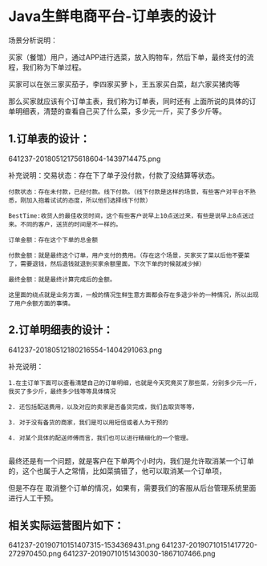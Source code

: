# Java生鲜电商平台-订单表的设计

场景分析说明：

买家（餐馆）用户，通过APP进行选菜，放入购物车，然后下单，最终支付的流程，我们称为下单过程。

买家可以在张三家买茄子，李四家买萝卜，王五家买白菜，赵六家买猪肉等

那么买家就应该有个订单主表，我们称为订单表，同时还有 上面所说的具体的订单明细表，清楚的查看自己买了什么菜，多少元一斤，买了多少斤等。

## 1.订单表的设计：
641237-20180512175618604-1439714475.png

补充说明：交易状态：存在下了单子没付款，付款了没结算等状态。


```
付款状态：存在未付款，已经付款。线下付款。（线下付款是这样的场景，有些客户对平台不熟悉，刚加入抱着试试的态度，所以他们选择线下付款）

BestTime:收货人的最佳收货时间，这个有些客户说早上10点送过来，有些是说早上8点送过来。不同的客户，送货的时间是不一样的。

订单金额：存在这个下单的总金额

付款金额：就是最终这个订单，用户支付的费用。（存在这个场景，买家买了菜以后他不要菜了，需要退钱，然后退钱就退到买家余额里面，下次下单的时候就减少掉）

最终金额：就是最终计算完成后的金额。

这里面的绕点就是业务方面，一般的情况生鲜生意方面都会存在多退少补的一种情况，所以出现了用户余额方面的事情。

```

## 2.订单明细表的设计：
641237-20180512180216554-1404291063.png

补充说明：  

```
1.在主订单下面可以查看清楚自己的订单明细，也就是今天究竟买了那些菜，分别多少元一斤，我买了多少斤，最终多少钱等等具体情况

2. 还包括配送费用，以及对应的卖家是否备货完成，我们去取货等等，

3. 对于没有备货的商家，我们是可以用短信或者人为干预的

4. 对某个具体的配送师傅而言，我们也可以进行精细化的一个管理。


```

最终还是有一个问题，就是客户在下单两个小时内，我们是允许取消某一个订单的，这个也属于人之常情，比如菜搞错了，他可以取消某一个订单项，

但是不存在 取消整个订单的情况，如果有，需要我们的客服从后台管理系统里面进行人工干预。

## 相关实际运营图片如下：
641237-20190710151407315-1534369431.png
641237-20190710151417720-272970450.png
641237-20190710151430030-1867107466.png
    